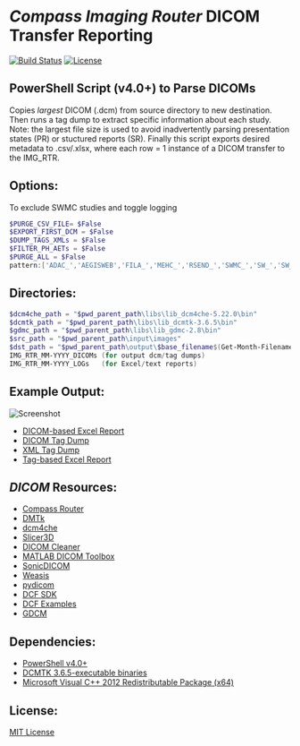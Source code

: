 # *Compass Imaging Router* DICOM Transfer Reporting

[![Build Status](https://travis-ci.com/github-pdx/dicom_router_parser.svg?branch=master)](https://travis-ci.com/github-pdx/dicom_router_parser)
[![License](https://img.shields.io/badge/license-MIT-blue.svg)](https://opensource.org/licenses/MIT)

## PowerShell Script (v4.0+) to Parse DICOMs
Copies *largest* DICOM (.dcm) from source directory to new destination.
Then runs a tag dump to extract specific information about each study. 
Note: the largest file size is used to avoid inadvertently parsing presentation states (PR) or stuctured reports (SR).
Finally this script exports desired metadata to .csv/.xlsx, where each row = 1 instance of a DICOM transfer to the IMG_RTR. 


## Options: 
To exclude SWMC studies and toggle logging
```powershell
$PURGE_CSV_FILE= $False
$EXPORT_FIRST_DCM = $False
$DUMP_TAGS_XMLs = $False
$FILTER_PH_AETs = $False
$PURGE_ALL = $False
pattern:['ADAC_','AEGISWEB','FILA_','MEHC_','RSEND_','SWMC_','SW_','SW_CATH','VANC_']
```

## Directories:
```powershell
$dcm4che_path = "$pwd_parent_path\libs\lib_dcm4che-5.22.0\bin"
$dcmtk_path = "$pwd_parent_path\libs\lib_dcmtk-3.6.5\bin"
$gdmc_path = "$pwd_parent_path\libs\lib_gdmc-2.8\bin"
$src_path = "$pwd_parent_path\input\images"
$dst_path = "$pwd_parent_path\output\$base_filename$(Get-Month-Filename)"
IMG_RTR_MM-YYYY_DICOMs (for output dcm/tag dumps)
IMG_RTR_MM-YYYY_LOGs   (for Excel/text reports)
```

## Example Output:
![Screenshot](https://github.com/github-pdx/dicom.router.parser/blob/master/img/excel.export.png)
* [DICOM-based Excel Report](https://github.com/github-pdx/dicom.router.parser/blob/master/output/IMG_RTR_Transfers_06-09-19.xlsx)
* [DICOM Tag Dump](https://github.com/github-pdx/dicom.router.parser/blob/master/output/dicom_export_example/9fe63f0a-d304-4a22-9e4b-f0ebe63f7f78.txt)
* [XML Tag Dump](https://github.com/github-pdx/dicom.router.parser/blob/master/output/dicom_export_example/9fe63f0a-d304-4a22-9e4b-f0ebe63f7f78.xml)
* [Tag-based Excel Report](https://github.com/github-pdx/dicom.router.parser/blob/master/output/~dicom_tag_dumps.xlsx)


## *DICOM* Resources:
* [Compass Router](http://www.laurelbridge.com/pdf/Compass-User-Manual.pdf)
* [DMTk](https://dicom.offis.de/dcmtk.php.en)
* [dcm4che](https://dcm4che.atlassian.net/wiki/spaces/lib/overview)
* [Slicer3D](https://www.slicer.org/)
* [DICOM Cleaner](http://www.dclunie.com/pixelmed/software/webstart/DicomCleanerUsage.html)
* [MATLAB DICOM Toolbox](https://www.mathworks.com/help/images/scientific-file-formats.html)
* [SonicDICOM](https://sonicdicom.com/)
* [Weasis](https://nroduit.github.io/en/)
* [pydicom](https://pydicom.github.io/pydicom/stable/index.html)
* [DCF SDK](http://www.laurelbridge.com/products/dcf/)
* [DCF Examples](http://www.laurelbridge.com/docs/dcf34/ExampleDocs/)
* [GDCM](https://github.com/malaterre/GDCM)


## **Dependencies:**
* [PowerShell v4.0+](https://www.microsoft.com/en-us/download/details.aspx?id=54616)
* [DCMTK 3.6.5-executable binaries](https://github.com/github-pdx/dicom.router.parser/tree/master/dcmtk-3.6.5-win32-dynamic)
* [Microsoft Visual C++ 2012 Redistributable Package (x64)](https://www.microsoft.com/en-us/download/details.aspx?id=30679)

## License:
[MIT License](LICENSE)
